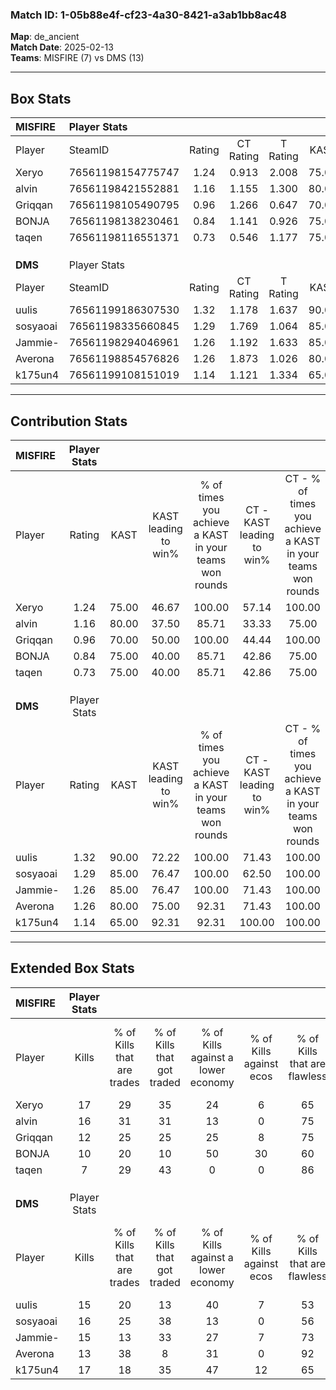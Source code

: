 ### Match ID: 1-05b88e4f-cf23-4a30-8421-a3ab1bb8ac48  
**Map**: de_ancient  
**Match Date**: 2025-02-13  
**Teams**: MISFIRE (7) vs DMS (13)  

---  

## Box Stats  

| **MISFIRE** | Player Stats      |        |           |          |       |      |       |         |        |      |     |
| :- | :- | :-: | :-: | :-: | :-: | :-: | :-: | :-: | :-: | :-: | :-: |
| Player      | SteamID           | Rating | CT Rating | T Rating | KAST  | ADR  | Kills | Assists | Deaths | K/D  | HS% |
| Xeryo       | 76561198154775747 |  1.24  |   0.913   |  2.008   | 75.00 | 87.7 |  17   |    4    |   15   | 1.13 | 64  |
| alvin       | 76561198421552881 |  1.16  |   1.155   |  1.300   | 80.00 | 79.2 |  16   |    4    |   17   | 0.94 | 37  |
| Griqqan     | 76561198105490795 |  0.96  |   1.266   |  0.647   | 70.00 | 76.5 |  12   |    5    |   15   | 0.80 | 50  |
| BONJA       | 76561198138230461 |  0.84  |   1.141   |  0.926   | 75.00 | 66.9 |  10   |    2    |   16   | 0.63 | 70  |
| taqen       | 76561198116551371 |  0.73  |   0.546   |  1.177   | 75.00 | 53.7 |   7   |    4    |   14   | 0.50 | 42  |
|             |                   |        |           |          |       |      |       |         |        |      |     |
|             |                   |        |           |          |       |      |       |         |        |      |     |
|             |                   |        |           |          |       |      |       |         |        |      |     |
| **DMS**     | Player Stats      |        |           |          |       |      |       |         |        |      |     |
| Player      | SteamID           | Rating | CT Rating | T Rating | KAST  | ADR  | Kills | Assists | Deaths | K/D  | HS% |
| uulis       | 76561199186307530 |  1.32  |   1.178   |  1.637   | 90.00 | 77.7 |  15   |    5    |   12   | 1.25 | 60  |
| sosyaoai    | 76561198335660845 |  1.29  |   1.769   |  1.064   | 85.00 | 78.4 |  16   |    3    |   13   | 1.23 | 62  |
| Jammie-     | 76561198294046961 |  1.26  |   1.192   |  1.633   | 85.00 | 68.6 |  15   |    6    |   12   | 1.25 | 66  |
| Averona     | 76561198854576826 |  1.26  |   1.873   |  1.026   | 80.00 | 92.1 |  13   |   10    |   11   | 1.18 | 69  |
| k175un4     | 76561199108151019 |  1.14  |   1.121   |  1.334   | 65.00 | 81.8 |  17   |    2    |   15   | 1.13 | 41  |
---  

## Contribution Stats  

| **MISFIRE** | Player Stats |       |                      |                                                        |                           |                                                             |                          |                                                            |
| :- | :-: | :-: | :-: | :-: | :-: | :-: | :-: | :-: |
| Player      |    Rating    | KAST  | KAST leading to win% | % of times you achieve a KAST in your teams won rounds | CT - KAST leading to win% | CT - % of times you achieve a KAST in your teams won rounds | T - KAST leading to win% | T - % of times you achieve a KAST in your teams won rounds |
| Xeryo       |     1.24     | 75.00 |        46.67         |                         100.00                         |           57.14           |                           100.00                            |          37.50           |                           100.00                           |
| alvin       |     1.16     | 80.00 |        37.50         |                         85.71                          |           33.33           |                            75.00                            |          42.86           |                           100.00                           |
| Griqqan     |     0.96     | 70.00 |        50.00         |                         100.00                         |           44.44           |                           100.00                            |          60.00           |                           100.00                           |
| BONJA       |     0.84     | 75.00 |        40.00         |                         85.71                          |           42.86           |                            75.00                            |          37.50           |                           100.00                           |
| taqen       |     0.73     | 75.00 |        40.00         |                         85.71                          |           42.86           |                            75.00                            |          37.50           |                           100.00                           |
|             |              |       |                      |                                                        |                           |                                                             |                          |                                                            |
|             |              |       |                      |                                                        |                           |                                                             |                          |                                                            |
|             |              |       |                      |                                                        |                           |                                                             |                          |                                                            |
| **DMS**     | Player Stats |       |                      |                                                        |                           |                                                             |                          |                                                            |
| Player      |    Rating    | KAST  | KAST leading to win% | % of times you achieve a KAST in your teams won rounds | CT - KAST leading to win% | CT - % of times you achieve a KAST in your teams won rounds | T - KAST leading to win% | T - % of times you achieve a KAST in your teams won rounds |
| uulis       |     1.32     | 90.00 |        72.22         |                         100.00                         |           71.43           |                           100.00                            |          72.73           |                           100.00                           |
| sosyaoai    |     1.29     | 85.00 |        76.47         |                         100.00                         |           62.50           |                           100.00                            |          88.89           |                           100.00                           |
| Jammie-     |     1.26     | 85.00 |        76.47         |                         100.00                         |           71.43           |                           100.00                            |          80.00           |                           100.00                           |
| Averona     |     1.26     | 80.00 |        75.00         |                         92.31                          |           71.43           |                           100.00                            |          77.78           |                           87.50                            |
| k175un4     |     1.14     | 65.00 |        92.31         |                         92.31                          |          100.00           |                           100.00                            |          87.50           |                           87.50                            |
---  

## Extended Box Stats  

| **MISFIRE** | Player Stats |                            |                            |                                    |                         |                              |                                 |        |                             |                                     |                          |                               |                            |
| :- | :-: | :-: | :-: | :-: | :-: | :-: | :-: | :-: | :-: | :-: | :-: | :-: | :-: |
| Player      |    Kills     | % of Kills that are trades | % of Kills that got traded | % of Kills against a lower economy | % of Kills against ecos | % of Kills that are flawless | % of Kills that are close duels | Deaths | % of Deaths that get traded | % of Deaths against a lower economy | % of Deaths against ecos | % of Deaths that are flawless | % of Deaths that are close |
| Xeryo       |      17      |             29             |             35             |                 24                 |            6            |              65              |                6                |   15   |             27              |                  0                  |            0             |              67               |             13             |
| alvin       |      16      |             31             |             31             |                 13                 |            0            |              75              |                6                |   17   |             12              |                  6                  |            6             |              71               |             0              |
| Griqqan     |      12      |             25             |             25             |                 25                 |            8            |              75              |                8                |   15   |             13              |                  0                  |            0             |              60               |             7              |
| BONJA       |      10      |             20             |             10             |                 50                 |           30            |              60              |                0                |   16   |             50              |                  6                  |            0             |              56               |             19             |
| taqen       |      7       |             29             |             43             |                 0                  |            0            |              86              |                0                |   14   |             21              |                  7                  |            0             |              79               |             14             |
|             |              |                            |                            |                                    |                         |                              |                                 |        |                             |                                     |                          |                               |                            |
|             |              |                            |                            |                                    |                         |                              |                                 |        |                             |                                     |                          |                               |                            |
|             |              |                            |                            |                                    |                         |                              |                                 |        |                             |                                     |                          |                               |                            |
| **DMS**     | Player Stats |                            |                            |                                    |                         |                              |                                 |        |                             |                                     |                          |                               |                            |
| Player      |    Kills     | % of Kills that are trades | % of Kills that got traded | % of Kills against a lower economy | % of Kills against ecos | % of Kills that are flawless | % of Kills that are close duels | Deaths | % of Deaths that get traded | % of Deaths against a lower economy | % of Deaths against ecos | % of Deaths that are flawless | % of Deaths that are close |
| uulis       |      15      |             20             |             13             |                 40                 |            7            |              53              |               20                |   12   |             42              |                  0                  |            0             |              50               |             17             |
| sosyaoai    |      16      |             25             |             38             |                 13                 |            0            |              56              |               25                |   13   |             15              |                  8                  |            8             |              77               |             8              |
| Jammie-     |      15      |             13             |             33             |                 27                 |            7            |              73              |                0                |   12   |             33              |                 17                  |            8             |              83               |             0              |
| Averona     |      13      |             38             |             8              |                 31                 |            0            |              92              |                0                |   11   |             36              |                 27                  |            0             |              64               |             0              |
| k175un4     |      17      |             18             |             35             |                 47                 |           12            |              65              |                6                |   15   |             27              |                 20                  |            0             |              80               |             0              |
